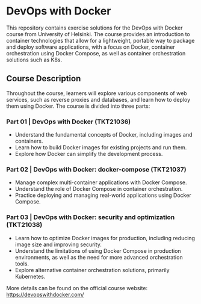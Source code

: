 
# DevOps with Docker

This repository contains exercise solutions for the DevOps with Docker course from University of Helsinki. The course provides an introduction to container technologies that allow for a lightweight, portable way to package and deploy software applications, with a focus on Docker, container orchestration using Docker Compose, as well as container orchestration solutions such as K8s.

## Course Description

Throughout the course, learners will explore various components of web services, such as reverse proxies and databases, and learn how to deploy them using Docker. The course is divided into three parts:

### Part 01 | DevOps with Docker (TKT21036)

- Understand the fundamental concepts of Docker, including images and containers.
- Learn how to build Docker images for existing projects and run them.
- Explore how Docker can simplify the development process.

### Part 02 | DevOps with Docker: docker-compose (TKT21037)

- Manage complex multi-container applications with Docker Compose.
- Understand the role of Docker Compose in container orchestration.
- Practice deploying and managing real-world applications using Docker Compose.

### Part 03 | DevOps with Docker: security and optimization (TKT21038)

- Learn how to optimize Docker images for production, including reducing image size and improving security.
- Understand the limitations of using Docker Compose in production environments, as well as the need for more advanced orchestration tools.
- Explore alternative container orchestration solutions, primarily Kubernetes.

More details can be found on the official course website:  
https://devopswithdocker.com/
